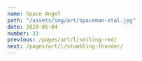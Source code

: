 ```yaml
---
name: Space Angel
path: "/assets/img/art/spaceman-etal.jpg"
date: 2020-05-04
number: 33
previous: /pages/art/l/smiling-red/
next: /pages/art/l/stumbling-thunder/
---
```

